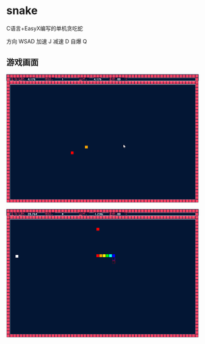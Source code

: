 # snake
C语言+EasyX编写的单机贪吃蛇

方向 WSAD
加速 J
减速 D
自爆 Q


## 游戏画面

![zzz](https://github.com/zuoguai/snake/blob/main/zuoguai240314uRT.png)

![xx](https://github.com/zuoguai/snake/blob/main/zuoguai240314EtS.png)


